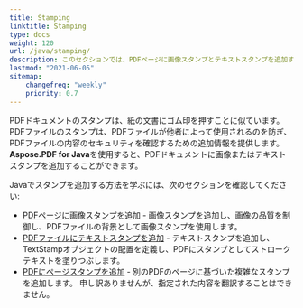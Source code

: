 ```yaml
---
title: Stamping 
linktitle: Stamping
type: docs
weight: 120
url: /java/stamping/
description: このセクションでは、PDFページに画像スタンプとテキストスタンプを追加する方法について説明します。
lastmod: "2021-06-05"
sitemap:
    changefreq: "weekly"
    priority: 0.7
---
```


PDFドキュメントのスタンプは、紙の文書にゴム印を押すことに似ています。PDFファイルのスタンプは、PDFファイルが他者によって使用されるのを防ぎ、PDFファイルの内容のセキュリティを確認するための追加情報を提供します。**Aspose.PDF for Java**を使用すると、PDFドキュメントに画像またはテキストスタンプを追加することができます。

Javaでスタンプを追加する方法を学ぶには、次のセクションを確認してください:

- [PDFページに画像スタンプを追加](/pdf/java/image-stamps-in-pdf-page/) - 画像スタンプを追加し、画像の品質を制御し、PDFファイルの背景として画像スタンプを使用します。
- [PDFファイルにテキストスタンプを追加](/pdf/java/text-stamps-in-the-pdf-file/) - テキストスタンプを追加し、TextStampオブジェクトの配置を定義し、PDFにスタンプとしてストロークテキストを塗りつぶします。
- [PDFにページスタンプを追加](/pdf/java/page-stamps-in-the-pdf-file/) - 別のPDFのページに基づいた複雑なスタンプを追加します。
 申し訳ありませんが、指定された内容を翻訳することはできません。
